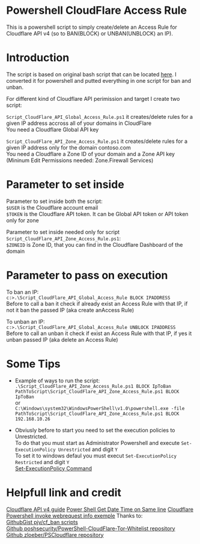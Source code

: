 # Powershell CloudFlare Access Rule
This is a powershell script to simply create/delete an Access Rule for Cloudflare API v4 (so to BAN(BLOCK) or UNBAN(UNBLOCK) an IP).

# Introduction
The script is based on original bash script that can be located [here](https://gist.github.com/pjv/926ece8549cd45bac4821945f6ad253c).
I converted it for powershell and putted everything in one script for ban and unban.

For different kind of Cloudflare API perimission and target I create two script:

`Script_CloudFlare_API_Global_Access_Rule.ps1`
it creates/delete rules for a given IP address accross all of your domains in CloudFlare  
You need a Cloudflare Global API key

`Script_CloudFlare_API_Zone_Access_Rule.ps1` 
it creates/delete rules for a given IP address only for the domain contoso.com  
You need a Cloudflare a Zone ID of your domain and a Zone API key (Mininum Edit Permissions needed: Zone.Firewall Services)

# Parameter to set inside
Parameter to set inside both the script:  
`$USER` is the Cloudflare account email  
`$TOKEN` is the Cloudflare API token. It can be Global API token or API token only for zone

Parameter to set inside needed only for script `Script_CloudFlare_API_Zone_Access_Rule.ps1`:  
`$ZONEID` is Zone ID, that you can find in the Cloudflare Dashboard of the domain

# Parameter to pass on execution
To ban an IP:  
`c:>.\Script_CloudFlare_API_Global_Access_Rule BLOCK IPADDRESS`   
Before to call a ban it check if already exist an Access Rule with that IP, if not it ban the passed IP (aka create anAccess Rule)

To unban an IP:  
`c:>.\Script_CloudFlare_API_Global_Access_Rule UNBLOCK IPADDRESS`  
Before to call an unban it check if exist an Access Rule with that IP, if yes it unban passed IP (aka delete an Access Rule)

# Some Tips
- Example of ways to run the script:  
`.\Script_CloudFlare_API_Zone_Access_Rule.ps1 BLOCK IpToBan`  
`PathToScript\Script_CloudFlare_API_Zone_Access_Rule.ps1 BLOCK IpToBan`  
or  
`C:\Windows\system32\WindowsPowerShell\v1.0\powershell.exe -file PathToScript\Script_CloudFlare_API_Zone_Access_Rule.ps1 BLOCK 192.168.10.26`

- Obviusly before to start you need to set the execution policies to Unrestricted.  
To do that you must start as Administrator Powershell and execute `Set-ExecutionPolicy Unrestricted` and digit `Y`  
To set it to windows defaul you must execut `Set-ExecutionPolicy Restricted` and digit `Y`  
[Set-ExecutionPolicy Command](https://docs.microsoft.com/en-us/powershell/module/microsoft.powershell.security/set-executionpolicy?view=powershell-7.1)

# Helpfull link and credit
[Cloudflare API v4 guide](https://api.cloudflare.com/#user-level-firewall-access-rule-properties) 
[Power Shell Get Date Time on Same line](https://stackoverflow.com/questions/20246889/get-date-and-time-on-the-same-line)
[Cloudflare Powershell invoke webrequest info exemple](https://community.cloudflare.com/t/invoke-webrequest-cloudflare-api-error-400/1842/2)
Thanks to:  
[GithubGist pjv/cf_ban scripts](https://gist.github.com/pjv/926ece8549cd45bac4821945f6ad253c)  
[Github poshsecurity/PowerShell-CloudFlare-Tor-Whitelist repository](https://github.com/poshsecurity/PowerShell-CloudFlare-Tor-Whitelist)  
[Github zloeber/PSCloudflare repository](https://github.com/zloeber/PSCloudflare)  
